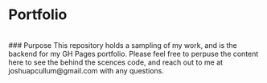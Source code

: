 # Portfolio
<br>
### Purpose
This repository holds a sampling of my work, and is the backend for my GH Pages portfolio. Please feel free to perpuse the content here to see the behind the scences code, and reach out to me at joshuapcullum@gmail.com with any questions.
